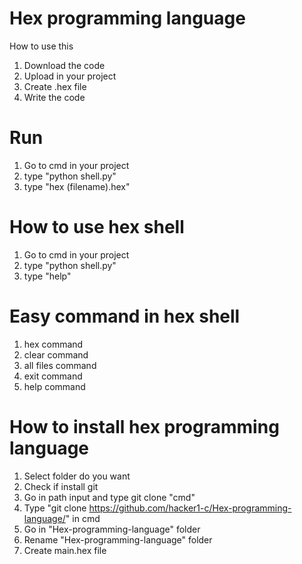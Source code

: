 # Hex programming language
How to use this
1. Download the code
2. Upload in your project
3. Create .hex file
4. Write the code
# Run
1. Go to cmd in your project
2. type "python shell.py"
3. type "hex (filename).hex"
# How to use hex shell
1. Go to cmd in your project
2. type "python shell.py"
3. type "help"
# Easy command in hex shell
1. hex command
2. clear command
3. all files command
4. exit command
5. help command
# How to install hex programming language
1. Select folder do you want
2. Check if install git
3. Go in path input and type git clone "cmd"
4. Type "git clone https://github.com/hacker1-c/Hex-programming-language/" in cmd
5. Go in "Hex-programming-language" folder
6. Rename "Hex-programming-language" folder
7. Create main.hex file
